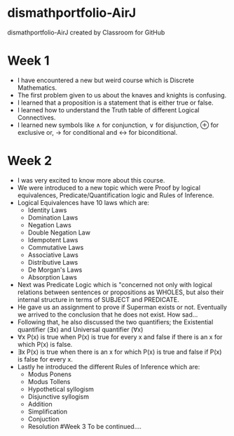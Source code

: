 # dismathportfolio-AirJ
dismathportfolio-AirJ created by Classroom for GitHub

# Week 1
- I have encountered a new but weird course which is Discrete Mathematics.
- The first problem given to us about the knaves and knights is confusing.
- I learned that a proposition is a statement that is either true or false.
- I learned how to understand the Truth table of different Logical Connectives.
- I learned new symbols like ∧ for conjunction, ∨ for disjunction, ⊕ for  exclusive or,  → for conditional and ↔ for biconditional.


# Week 2
- I was very excited to know more about this course.
- We were introduced to a new topic which were Proof by logical equivalences, Predicate/Quantification logic and Rules of Inference.
- Logical Equivalences have 10 laws which are:
  * Identity Laws
  * Domination Laws
  * Negation Laws
  * Double Negation Law
  * Idempotent Laws
  * Commutative Laws
  * Associative Laws
  * Distributive Laws
  * De Morgan's Laws
  * Absorption Laws
- Next was Predicate Logic which is "concerned not only with logical relations between sentences or propositions as WHOLES, but also their internal structure in terms of SUBJECT and PREDICATE.
- He gave us an assignment to prove if Superman exists or not. Eventually we arrived to the conclusion that he does not exist. How sad...
- Following that, he also discussed the two quantifiers; the Existential quantifier (∃x) and Universal quantifier (∀x)
- ∀x P(x) is true when P(x) is true for every x and false if there is an x for which P(x) is false.
- ∃x P(x) is true when there is an x for which P(x) is true and false if P(x) is false for every x.
- Lastly he introduced the different Rules of Inference which are:
  * Modus Ponens
  * Modus Tollens
  * Hypothetical syllogism
  * Disjunctive syllogism
  * Addition
  * Simplification
  * Conjuction
  * Resolution
#Week 3
To be continued....
